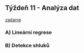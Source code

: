 ## Týždeň 11 - Analýza dat
[zadanie](https://www.fi.muni.cz/~xpelanek/IV122/zadani/zadani-analyza-dat.pdf)

### A) Lineární regrese


### B) Detekce shluků

